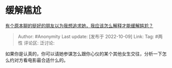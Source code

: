 # 缓解尴尬
[有个原本聊的挺好的朋友以为我想追求她，我应该怎么解释才能缓解尴尬？](https://www.zhihu.com/question/558267604/answer/2707175760)

> Author: #Anonymity
> Last update: [发布于 2022-10-09]
> Link:
> Tag: #两性
> 评论区:
> 泛讨论:

如果你是认真的，你可以请她参谋怎么跟你心仪的某个其他女生交往，分析一下怎么约对方看电影最合适什么的。
